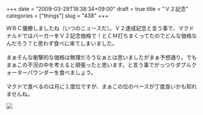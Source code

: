 +++
date = "2009-03-29T18:38:34+09:00"
draft = true
title = "Ｖ２記念"
categories = ["things"]
slug = "438"
+++

ＷＢＣ優勝しましたね（いつのニュースだ）。Ｖ２達成記念と言う事で、マクドナルドではバーガーをＶ２記念価格で！とＣＭ打ちまくってたのでどんな価格なんだろう？と思わず食べに来てしまいました。<br />
<br />
まぁそんな衝撃的な価格は無理だろうなぁとは思いましたがまぁ予想通り。でもまぁこの不況の中を考えると頑張ったと思います。と言う事でがっつりダブルクォーターパウンダーを食べましょう。<br />
<br />
マクドで食べるのは月に１度位ですが、まぁこの位のペースが丁度良いかも知れませんね。<br />

<p>
<a rel="lightbox" href="https://keruru.net/images/49cf4198492ac-DVC00007.jpg"><img src="https://keruru.net/images/49cf4198492ac-thumb_DVC00007.jpg" border="0" /></a>
</p>
